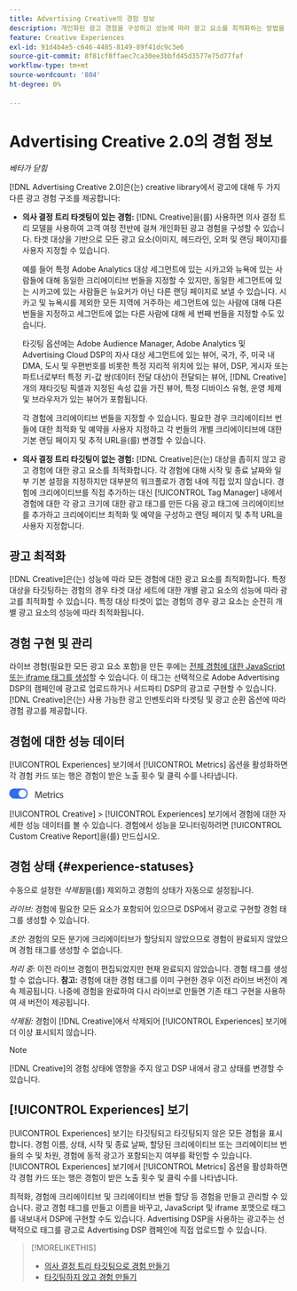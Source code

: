 ```yaml
---
title: Advertising Creative의 경험 정보
description: 개인화된 광고 경험을 구성하고 성능에 따라 광고 요소를 최적화하는 방법을 알아봅니다.
feature: Creative Experiences
exl-id: 91d4b4e5-c646-4485-8149-89f41dc9c3e6
source-git-commit: 8f81cf8ffaec7ca30ee3bbfd45d3577e75d77faf
workflow-type: tm+mt
source-wordcount: '804'
ht-degree: 0%

---
```


# Advertising Creative 2.0의 경험 정보

*베타가 닫힘*

<!-- Revisit Description metadata -->

<!-- MORE -->

[!DNL Advertising Creative 2.0]은(는) creative library에서 광고에 대해 두 가지 다른 광고 경험 구조를 제공합니다<!-- can use a single library only -->:

* **의사 결정 트리 타겟팅이 있는 경험:** [!DNL Creative]을(를) 사용하면 의사 결정 트리 모델을 사용하여 고객 여정 전반에 걸쳐 개인화된 광고 경험을 구성할 수 있습니다. 타겟 대상을 기반으로 모든 광고 요소(이미지, 헤드라인, 오퍼 및 랜딩 페이지)를 사용자 지정할 수 있습니다.

  예를 들어 특정 Adobe Analytics 대상 세그먼트에 있는 시카고와 뉴욕에 있는 사람들에 대해 동일한 크리에이티브 번들을 지정할 수 있지만, 동일한 세그먼트에 있는 시카고에 있는 사람들은 뉴요커가 아닌 다른 랜딩 페이지로 보낼 수 있습니다. 시카고 및 뉴욕시를 제외한 모든 지역에 거주하는 세그먼트에 있는 사람에 대해 다른 번들을 지정하고 세그먼트에 없는 다른 사람에 대해 세 번째 번들을 지정할 수도 있습니다.

  타깃팅 옵션에는 Adobe Audience Manager, Adobe Analytics 및 Advertising Cloud DSP의 자사 대상 세그먼트에 있는 뷰어, 국가, 주, 미국 내 DMA, 도시 및 우편번호를 비롯한 특정 지리적 위치에 있는 뷰어, DSP, 게시자 또는 파트너로부터 특정 키-값 쌍(데이터 전달 대상)이 전달되는 뷰어, [!DNL Creative]개의 재타깃팅 픽셀과 지정된 속성 값을 가진 뷰어, 특정 디바이스 유형, 운영 체제 및 브라우저가 있는 뷰어가 포함됩니다.

  각 경험에 크리에이티브 번들을 지정할 수 있습니다. 필요한 경우 크리에이티브 번들에 대한 최적화 및 예약을 사용자 지정하고 각 번들의 개별 크리에이티브에 대한 기본 랜딩 페이지 및 추적 URL<!-- and any flexible attributes -->을(를) 변경할 수 있습니다.

* **의사 결정 트리 타깃팅이 없는 경험:** [!DNL Creative]은(는) 대상을 좁히지 않고 광고 경험에 대한 광고 요소를 최적화합니다.<!-- For first-party creatives, [!DNL Creative] serves the ads. --> 각 경험에 대해 시작 및 종료 날짜와 일부 기본 설정을 지정하지만 대부분의 워크플로가 경험 내에 직접 있지 않습니다. 경험에 크리에이티브를 직접 추가하는 대신 [!UICONTROL Tag Manager] 내에서 경험에 대한 각 광고 크기에 대한 광고 태그를 만든 다음 광고 태그에 크리에이티브를 추가하고 크리에이티브 최적화 및 예약을 구성하고 랜딩 페이지 및 추적 URL을 사용자 지정합니다.

## 광고 최적화

<!-- MORE -->
[!DNL Creative]은(는) 성능에 따라 모든 경험에 대한 광고 요소를 최적화합니다. 특정 대상을 타깃팅하는 경험의 경우 타겟 대상 세트에 대한 개별 광고 요소의 성능에 따라 광고를 최적화할 수 있습니다. 특정 대상 타겟이 없는 경험의 경우 광고 요소는 순전히 개별 광고 요소의 성능에 따라 최적화됩니다.

## 경험 구현 및 관리

라이브 경험(필요한 모든 광고 요소 포함)을 만든 후에는 [전체 경험에 대한 JavaScript 또는 iframe 태그를 생성](experience-tag-export.md)할 수 있습니다. 이 태그는 선택적으로 Adobe Advertising DSP의 캠페인에 광고로 업로드하거나 서드파티 DSP의 광고로 구현할 수 있습니다. [!DNL Creative]은(는) 사용 가능한 광고 인벤토리와 타겟팅 및 광고 순환 옵션에 따라 경험 광고를 제공합니다.

## 경험에 대한 성능 데이터

[!UICONTROL Experiences] 보기에서 [!UICONTROL Metrics] 옵션을 활성화하면 각 경험 카드 또는 행은 경험이 받은 노출 횟수 및 클릭 수를 나타냅니다.

![지표 옵션](/help/creative/assets/metrics-option.png "지표 옵션")

<!-- insert screen shot of Metrics option?  If not, then add instructions elsewhere -->

<!-- I don't see this as of 1/9; why only in the table view?   You can also add conversion columns in the table view. -->

[!UICONTROL Creative] > [!UICONTROL Experiences] 보기에서 경험에 대한 자세한 성능 데이터를 볼 수 있습니다. 경험에서 성능을 모니터링하려면 [!UICONTROL Custom Creative Report]을(를) 만드십시오.

<!--
You can [view detailed performance data for any experience](experience-performance-details.md) from the Creative > Experiences view. To monitor performance across your experiences, [create custom reports](/help/dsp/reports/report-create.md).
-->

## 경험 상태 {#experience-statuses}

<!-- verify that these are all still the same -->

수동으로 설정한 *삭제됨*&#x200B;을(를) 제외하고 경험의 상태가 자동으로 설정됩니다.

*라이브:* 경험에 필요한 모든 요소가 포함되어 있으므로 DSP에서 광고로 구현할 경험 태그를 생성할 수 있습니다. <!-- A live experience may be scheduled to start in the future -->

*초안:* 경험의 모든 분기에 크리에이티브가 할당되지 않았으므로 경험이 완료되지 않았으며 경험 태그를 생성할 수 없습니다.

*처리 중:* 이전 라이브 경험이 편집되었지만 현재 완료되지 않았습니다. 경험 태그를 생성할 수 없습니다. **참고:** 경험에 대한 경험 태그를 이미 구현한 경우 이전 라이브 버전이 계속 제공됩니다. 나중에 경험을 완료하여 다시 라이브로 만들면 기존 태그 구현을 사용하여 새 버전이 제공됩니다.

*삭제됨:* 경험이 [!DNL Creative]에서 삭제되어 [!UICONTROL Experiences] 보기에 더 이상 표시되지 않습니다.

>[!NOTE]
>
>[!DNL Creative]의 경험 상태에 영향을 주지 않고 DSP 내에서 광고 상태를 변경할 수 있습니다.

## [!UICONTROL Experiences] 보기

[!UICONTROL Experiences] 보기는 타깃팅되고 타깃팅되지 않은 모든 경험을 표시합니다. 경험 이름, 상태, 시작 및 종료 날짜, 할당된 크리에이티브 또는 크리에이티브 번들의 수 및 차원, 경험에 동적 광고가 포함되는지 여부를 확인할 수 있습니다. [!UICONTROL Experiences] 보기에서 [!UICONTROL Metrics] 옵션을 활성화하면 각 경험 카드 또는 행은 경험이 받은 노출 횟수 및 클릭 수를 나타냅니다.

최적화, 경험에 크리에이티브 및 크리에이티브 번들 할당 등 경험을 만들고 관리할 수 있습니다. 광고 경험 태그를 만들고 이름을 바꾸고, JavaScript 및 iframe 포맷으로 태그를 내보내서 DSP에 구현할 수도 있습니다. Advertising DSP을 사용하는 광고주는 선택적으로 태그를 광고로 Advertising DSP 캠페인에 직접 업로드할 수 있습니다.

<!--
### Available actions

* [Download data within the view](experience-download-view.md)

        + [Assign and unassign creative bundles to a final node](/help/creative/experiences/experience-assign-creative-bundles.md)
* Experiences with decision tree targeting: [Create](/help/creative/experiences/experience-create-targeting.md) and [edit](/help/creative/experiences/experience-edit-targeting.md) experiences, [assign and unassign creative bundles](/help/creative/experiences/experience-assign-creative-bundles.md), [customize creative optimization and scheduling](/help/creative/experiences/experience-optimization-scheduling-targeting.md), and [customize the tracking URLs for creatives](/help/creative/experiences/experience-tracking-urls-targeting.md)

* Experiences without decision tree targeting: [Create](experience-create-no-targeting.md) and [edit](/help/creative/experiences/experience-edit-no-targeting.md)

* [Clone](experience-clone.md) an experience

* [Preview](experience-preview.md) an experience

* [Share a demo URL](experience-share-demo-url.md) for an experience

* [Export ad tags for an experience](experience-tag-export.md)

* [Delete](experience-delete.md) an experience

-->

<!-- You can add or remove labels for your experiences.-->

<!-- Add links to workflows once they're done -->

>[!MORELIKETHIS]
>
>* [의사 결정 트리 타깃팅으로 경험 만들기](experience-create-targeting.md)
>* [타깃팅하지 않고 경험 만들기](experience-create-no-targeting.md)
